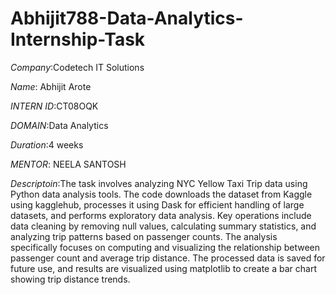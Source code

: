 # Abhijit788-Data-Analytics-Internship-Task
*Company*:Codetech IT Solutions 

*Name*: Abhijit Arote

*INTERN ID*:CT08OQK

*DOMAIN*:Data Analytics

*Duration*:4 weeks

*MENTOR*: NEELA SANTOSH

*Descriptoin*:The task involves analyzing NYC Yellow Taxi Trip data using Python data analysis tools. The code downloads the dataset from Kaggle using kagglehub, processes it using Dask for efficient handling of large datasets, and performs exploratory data analysis. Key operations include data cleaning by removing null values, calculating summary statistics, and analyzing trip patterns based on passenger counts. The analysis specifically focuses on computing and visualizing the relationship between passenger count and average trip distance. The processed data is saved for future use, and results are visualized using matplotlib to create a bar chart showing trip distance trends.
